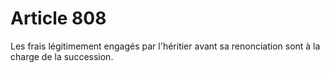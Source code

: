 # Article 808

Les frais légitimement engagés par l'héritier avant sa renonciation sont à la charge de la succession.